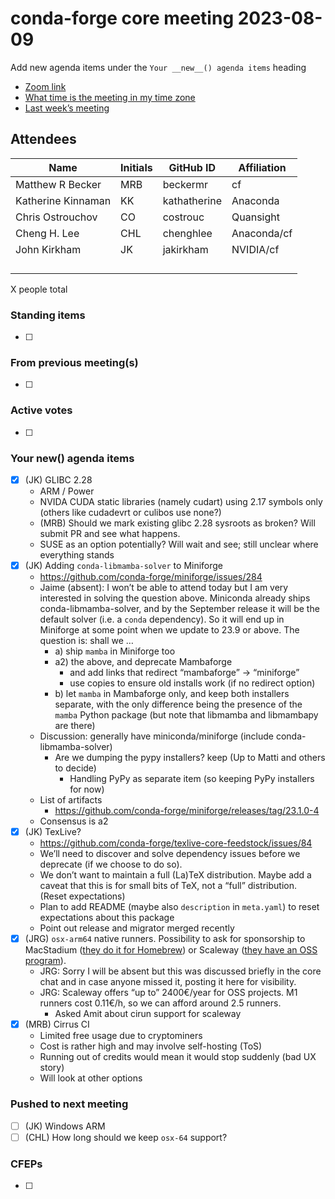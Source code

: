 # conda-forge core meeting 2023-08-09

Add new agenda items under the `Your __new__() agenda items` heading

- [Zoom link](https://zoom.us/j/9138593505?pwd=SWh3dE1IK05LV01Qa0FJZ1ZpMzJLZz09)
- [What time is the meeting in my time zone](https://dateful.com/convert/utc?t=5pm)
- [Last week’s meeting](https://hackmd.io/#REPLACE_ME#)

## Attendees

| Name               | Initials   | GitHub ID    | Affiliation   |
|--------------------|------------|--------------|---------------|
| Matthew R Becker   | MRB        | beckermr     | cf            |
| Katherine Kinnaman | KK         | kathatherine | Anaconda      |
| Chris Ostrouchov   | CO         | costrouc     | Quansight     |
| Cheng H. Lee       | CHL        | chenghlee    | Anaconda/cf   |
| John Kirkham       | JK         | jakirkham    | NVIDIA/cf     |
|                    |            |              |               |
|                    |            |              |               |
|                    |            |              |               |
|                    |            |              |               |

X people total

### Standing items

- [ ]

### From previous meeting(s)

- [ ]

### Active votes

- [ ]

### Your **new**() agenda items

- [x] (JK) GLIBC 2.28
  - ARM / Power
  - NVIDA CUDA static libraries (namely cudart) using 2.17 symbols only (others like cudadevrt or culibos use none?)
  - (MRB) Should we mark existing glibc 2.28 sysroots as broken? Will submit PR and see what happens.
  - SUSE as an option potentially? Will wait and see; still unclear where everything stands
- [x] (JK) Adding `conda-libmamba-solver` to Miniforge
  - https://github.com/conda-forge/miniforge/issues/284
  - Jaime (absent): I won’t be able to attend today but I am very interested in solving the question above. Miniconda already ships conda-libmamba-solver, and by the September release it will be the default solver (i.e. a `conda` dependency). So it will end up in Miniforge at some point when we update to 23.9 or above. The question is: shall we …
    - a) ship `mamba` in Miniforge too
    - a2) the above, and deprecate Mambaforge
      - and add links that redirect “mambaforge” -> “miniforge”
      - use copies to ensure old installs work (if no redirect option)
    - b) let `mamba` in Mambaforge only, and keep both installers separate, with the only difference being the presence of the `mamba` Python package (but note that libmamba and libmambapy are there)
  - Discussion: generally have miniconda/miniforge (include conda-libmamba-solver)
    - Are we dumping the pypy installers? keep (Up to Matti and others to decide)
      - Handling PyPy as separate item (so keeping PyPy installers for now)
  - List of artifacts
    - https://github.com/conda-forge/miniforge/releases/tag/23.1.0-4
  - Consensus is a2
- [x] (JK) TexLive?
  - https://github.com/conda-forge/texlive-core-feedstock/issues/84
  - We’ll need to discover and solve dependency issues before we deprecate (if we choose to do so).
  - We don’t want to maintain a full (La)TeX distribution.  Maybe add a caveat that this is for small bits of TeX, not a “full” distribution. (Reset expectations)
  - Plan to add README (maybe also `description` in `meta.yaml`) to reset expectations about this package
  - Point out release and migrator merged recently
- [x] (JRG) `osx-arm64` native runners. Possibility to ask for sponsorship to MacStadium ([they do it for Homebrew](https://www.macstadium.com/customers/homebrew)) or Scaleway ([they have an OSS program](https://www.scaleway.com/en/about-us/open-source-program/)).
  - JRG: Sorry I will be absent but this was discussed briefly in the core chat and in case anyone missed it, posting it here for visibility.
  - JRG: Scaleway offers “up to” 2400€/year for OSS projects. M1 runners cost 0.11€/h, so we can afford around 2.5 runners.
    - Asked Amit about cirun support for scaleway
- [x] (MRB) Cirrus CI
  - Limited free usage due to cryptominers
  - Cost is rather high and may involve self-hosting (ToS)
  - Running out of credits would mean it would stop suddenly (bad UX story)
  - Will look at other options

### Pushed to next meeting

- [ ] (JK) Windows ARM
- [ ] (CHL) How long should we keep `osx-64` support?

### CFEPs

- [ ]
